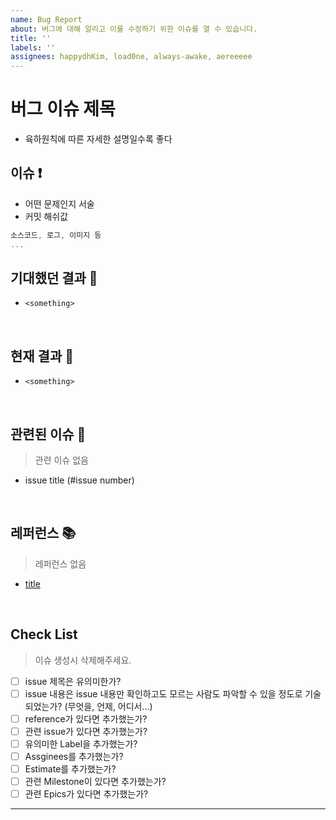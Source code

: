 ```yaml
---
name: Bug Report
about: 버그에 대해 알리고 이를 수정하기 위한 이슈를 열 수 있습니다.
title: ''
labels: ''
assignees: happydhKim, load0ne, always-awake, aereeeee
---
```


# 버그 이슈 제목

- 육하원칙에 따른 자세한 설명일수록 좋다

## 이슈 ❗️

- 어떤 문제인지 서술
- 커밋 해쉬값

```javascript
소스코드, 로그, 이미지 등
...
```

## 기대했던 결과 🥰

- `<something>`

<br>

## 현재 결과 🤭

- `<something>`

<br>

## 관련된 이슈 📎

> 관련 이슈 없음

- issue title (#issue number)

<br>

## 레퍼런스 📚

> 레퍼런스 없음

- [title](link)

<br>

## Check List

> 이슈 생성시 삭제해주세요.

- [ ] issue 제목은 유의미한가?
- [ ] issue 내용은 issue 내용만 확인하고도 모르는 사람도 파악할 수 있을 정도로 기술되었는가? (무엇을, 언제, 어디서...)
- [ ] reference가 있다면 추가했는가?
- [ ] 관련 issue가 있다면 추가했는가?
- [ ] 유의미한 Label을 추가했는가?
- [ ] Assginees를 추가했는가?
- [ ] Estimate를 추가했는가?
- [ ] 관련 Milestone이 있다면 추가했는가?
- [ ] 관련 Epics가 있다면 추가했는가?

---
